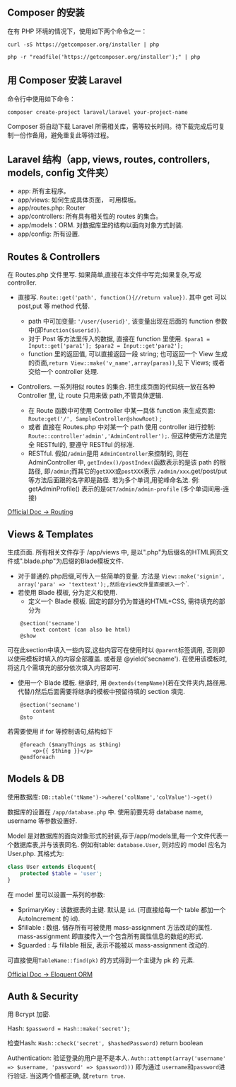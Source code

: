 ## Composer 的安装

在有 PHP 环境的情况下，使用如下两个命令之一：

` curl -sS https://getcomposer.org/installer | php `

` php -r "readfile('https://getcomposer.org/installer');" | php `

## 用 Composer 安装 Laravel 

命令行中使用如下命令：

` composer create-project laravel/laravel your-project-name  `

Composer 将自动下载 Laravel 所需相关库，需等较长时间。待下载完成后可复制一份作备用，避免重复此等待过程。

## Laravel 结构（app, views, routes, controllers, models, config 文件夹）

+ app: 所有主程序。
+ app/views: 如何生成具体页面， 可用模板。
+ app/routes.php: Router
+ app/controllers: 所有具有相关性的 routes 的集合。
+ app/models：ORM.  对数据库里的结构以面向对象方式封装.
+ app/config: 所有设置.

## Routes & Controllers

在 Routes.php 文件里写. 如果简单,直接在本文件中写完;如果复杂,写成 controller.

+ 直接写. `Route::get('path', function(){//return value})`. 其中 get 可以 post,put 等 method 代替.

	+ path 中可加变量: `'/user/{userid}'`, 该变量出现在后面的 function 参数中(即`function($userid)`).
	+ 对于 Post 等方法里传入的数据, 直接在 function 里使用. ` $para1 = Input::get['para1']; $para2 = Input::get'para2']; `
	+ function 里的返回值, 可以直接返回一段 string; 也可返回一个 View 生成的页面,` return View::make('v_name',array(paras)) `,见下 Views; 或者交给一个 controller 处理.

+ Controllers. 一系列相似 routes 的集合. 把生成页面的代码统一放在各种 Controller 里, 让 route 只用来做 path,不管具体逻辑.
	+ 在 Route 函数中可使用 Controller 中某一具体 function 来生成页面: 
	` Route:get('/', SampleController@showRoot)` ;
	+ 或者 直接在 Routes.php 中对某一个 path 使用 controller 进行控制: ` Route::controller'admin','AdminController'); `. 但这种使用方法是完全 RESTful的, 要遵守 RESTful 的标准.
	+ RESTful. 假如`/admin`是用 `AdminController`来控制的, 则在 AdminController 中, `getIndex()/postIndex(`函数表示的是该 path 的根路径, 即`/admin`;而其它的`getXXX`或`postXXX`表示 `/admin/xxx`.get/post/put等方法后面跟的名字即是路径. 若为多个单词,用驼峰命名法. 例: getAdminProfile() 表示的是`GET/admin/admin-profile` (多个单词间用-连接)

[Official Doc -> Routing](http://v4.golaravel.com/docs/4.2/routing)
## Views & Templates

生成页面. 所有相关文件存于 /app/views 中, 是以".php"为后缀名的HTML网页文件或".blade.php"为后缀的Blade模板文件.
+ 对于普通的.php后缀,可传入一些简单的变量. 方法是 `View::make('signin', array('para' => 'texttext');,然后在view文件里直接嵌入一个`<?php echo `str` ?>`.
+ 若使用 Blade 模板, 分为定义和使用.
	+ 定义一个 Blade 模板. 固定的部分仍为普通的HTML+CSS, 需待填充的部分为 
	
```
	@section('secname')
		text content (can also be html)
	@show
```
可在此section中填入一些内容,这些内容可在使用时以 `@parent`标签调用, 否则即以使用模板时填入的内容全部覆盖.
或者是 @yield('secname'). 在使用该模板时, 将这几个需填充的部分依次填入内容即可.
+ 使用一个 Blade 模板. 继承时, 用 `@extends(tempName)`(若在文件夹内,路径用.代替/)然后后面需要将继承的模板中预留待填的 section 填完. 

``` 
	@section('secname')
		content
	@sto
```
若需要使用 if for 等控制语句,结构如下
```
	@foreach ($manyThings as $thing)
   		<p>{{ $thing }}</p>
	@endforeach
```
			
## Models & DB	

使用数据库: `DB::table('tName')->where('colName','colValue')->get()`

数据库的设置在 `/app/database.php` 中. 使用前要先将 database name, username 等参数设置好.

Model 是对数据库的面向对象形式的封装,存于/app/models里,每一个文件代表一个数据库表,并与该表同名. 例如有table: `database.User`, 则对应的 model 应名为 User.php. 其格式为:
```php
class User extends Eloquent{
	protected $table = 'user';	
}
```
在 model 里可以设置一系列的参数:
+ $primaryKey : 该数据表的主键. 默认是 `id`. (可直接给每一个 table 都加一个 AutoIncrement 的 id). 
+ $fillable : 数组. 储存所有可被使用 mass-assignment 方法改动的属性. mass-assignment 即直接传入一个包含所有属性信息的数组的形式.
+ $guarded : 与 fillable 相反, 表示不能被以 mass-assignment 改动的.

可直接使用`TableName::find(pk)` 的方式得到一个主键为 pk 的 元素.





[Official Doc -> Eloquent ORM](http://v4.golaravel.com/docs/4.2/eloquent)

## Auth & Security

用 Bcrypt 加密.

Hash: `$password = Hash::make('secret');` 

检查Hash: `Hash::check('secret', $hashedPassword)` return boolean

Authentication: 验证登录的用户是不是本人.
`Auth::attempt(array('username' => $username, 'password' => $password)))` 即为通过 `username`和`password`进行验证. 当这两个值都正确, 就`return true`.

